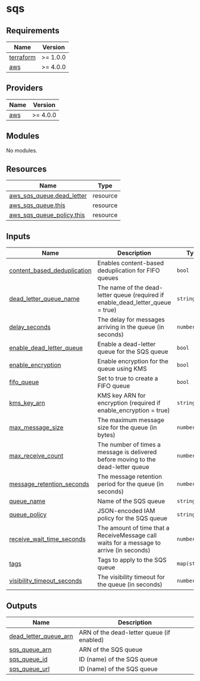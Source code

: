 # sqs

<!-- BEGIN_TF_DOCS -->
## Requirements

| Name | Version |
|------|---------|
| <a name="requirement_terraform"></a> [terraform](#requirement\_terraform) | >= 1.0.0 |
| <a name="requirement_aws"></a> [aws](#requirement\_aws) | >= 4.0.0 |

## Providers

| Name | Version |
|------|---------|
| <a name="provider_aws"></a> [aws](#provider\_aws) | >= 4.0.0 |

## Modules

No modules.

## Resources

| Name | Type |
|------|------|
| [aws_sqs_queue.dead_letter](https://registry.terraform.io/providers/hashicorp/aws/latest/docs/resources/sqs_queue) | resource |
| [aws_sqs_queue.this](https://registry.terraform.io/providers/hashicorp/aws/latest/docs/resources/sqs_queue) | resource |
| [aws_sqs_queue_policy.this](https://registry.terraform.io/providers/hashicorp/aws/latest/docs/resources/sqs_queue_policy) | resource |

## Inputs

| Name | Description | Type | Default | Required |
|------|-------------|------|---------|:--------:|
| <a name="input_content_based_deduplication"></a> [content\_based\_deduplication](#input\_content\_based\_deduplication) | Enables content-based deduplication for FIFO queues | `bool` | `false` | no |
| <a name="input_dead_letter_queue_name"></a> [dead\_letter\_queue\_name](#input\_dead\_letter\_queue\_name) | The name of the dead-letter queue (required if enable\_dead\_letter\_queue = true) | `string` | `""` | no |
| <a name="input_delay_seconds"></a> [delay\_seconds](#input\_delay\_seconds) | The delay for messages arriving in the queue (in seconds) | `number` | `0` | no |
| <a name="input_enable_dead_letter_queue"></a> [enable\_dead\_letter\_queue](#input\_enable\_dead\_letter\_queue) | Enable a dead-letter queue for the SQS queue | `bool` | `false` | no |
| <a name="input_enable_encryption"></a> [enable\_encryption](#input\_enable\_encryption) | Enable encryption for the queue using KMS | `bool` | `false` | no |
| <a name="input_fifo_queue"></a> [fifo\_queue](#input\_fifo\_queue) | Set to true to create a FIFO queue | `bool` | `false` | no |
| <a name="input_kms_key_arn"></a> [kms\_key\_arn](#input\_kms\_key\_arn) | KMS key ARN for encryption (required if enable\_encryption = true) | `string` | `""` | no |
| <a name="input_max_message_size"></a> [max\_message\_size](#input\_max\_message\_size) | The maximum message size for the queue (in bytes) | `number` | `262144` | no |
| <a name="input_max_receive_count"></a> [max\_receive\_count](#input\_max\_receive\_count) | The number of times a message is delivered before moving to the dead-letter queue | `number` | `5` | no |
| <a name="input_message_retention_seconds"></a> [message\_retention\_seconds](#input\_message\_retention\_seconds) | The message retention period for the queue (in seconds) | `number` | `345600` | no |
| <a name="input_queue_name"></a> [queue\_name](#input\_queue\_name) | Name of the SQS queue | `string` | n/a | yes |
| <a name="input_queue_policy"></a> [queue\_policy](#input\_queue\_policy) | JSON-encoded IAM policy for the SQS queue | `string` | `""` | no |
| <a name="input_receive_wait_time_seconds"></a> [receive\_wait\_time\_seconds](#input\_receive\_wait\_time\_seconds) | The amount of time that a ReceiveMessage call waits for a message to arrive (in seconds) | `number` | `0` | no |
| <a name="input_tags"></a> [tags](#input\_tags) | Tags to apply to the SQS queue | `map(string)` | `{}` | no |
| <a name="input_visibility_timeout_seconds"></a> [visibility\_timeout\_seconds](#input\_visibility\_timeout\_seconds) | The visibility timeout for the queue (in seconds) | `number` | `30` | no |

## Outputs

| Name | Description |
|------|-------------|
| <a name="output_dead_letter_queue_arn"></a> [dead\_letter\_queue\_arn](#output\_dead\_letter\_queue\_arn) | ARN of the dead-letter queue (if enabled) |
| <a name="output_sqs_queue_arn"></a> [sqs\_queue\_arn](#output\_sqs\_queue\_arn) | ARN of the SQS queue |
| <a name="output_sqs_queue_id"></a> [sqs\_queue\_id](#output\_sqs\_queue\_id) | ID (name) of the SQS queue |
| <a name="output_sqs_queue_url"></a> [sqs\_queue\_url](#output\_sqs\_queue\_url) | ID (name) of the SQS queue |
<!-- END_TF_DOCS -->
